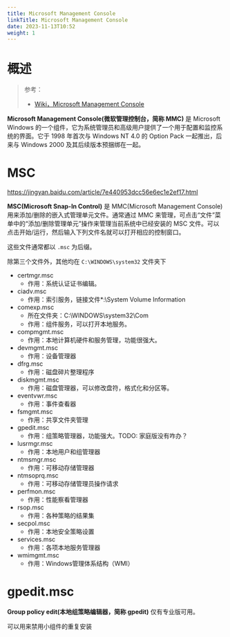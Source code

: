 ```yaml
---
title: Microsoft Management Console
linkTitle: Microsoft Management Console
date: 2023-11-13T10:52
weight: 1
---
```


# 概述

> 参考：
> 
> - [Wiki，Microsoft Management Console](https://en.wikipedia.org/wiki/Microsoft_Management_Console)


**Microsoft Management Console(微软管理控制台，简称 MMC)** 是 Microsoft Windows 的一个组件，它为系统管理员和高级用户提供了一个用于配置和监控系统的界面。它于 1998 年首次与 Windows NT 4.0 的 Option Pack 一起推出，后来与 Windows 2000 及其后续版本预捆绑在一起。

# MSC

https://jingyan.baidu.com/article/7e440953dcc56e6ec1e2ef17.html

**MSC(Microsoft Snap-In Control)** 是 MMC(Microsoft Management Console) 用来添加/删除的嵌入式管理单元文件。通常通过 MMC 来管理，可点击“文件”菜单中的“添加/删除管理单元”操作来管理当前系统中已经安装的 MSC 文件。可以点击开始/运行，然后输入下列文件名就可以打开相应的控制窗口。

这些文件通常都以 `.msc` 为后缀。

除第三个文件外，其他均在 `C:\WINDOWS\system32` 文件夹下

- certmgr.msc
  - 作用：系统认证证书编辑。
- ciadv.msc
  - 作用：索引服务，链接文件*:\System Volume Information
- comexp.msc
  - 所在文件夹：C:\WINDOWS\system32\Com
  - 作用：组件服务，可以打开本地服务。
- compmgmt.msc
  - 作用：本地计算机硬件和服务管理，功能很强大。
- devmgmt.msc
  - 作用：设备管理器
- dfrg.msc
  - 作用：磁盘碎片整理程序
- diskmgmt.msc
  - 作用：磁盘管理器，可以修改盘符，格式化和分区等。
- eventvwr.msc
  - 作用：事件查看器
- fsmgmt.msc
  - 作用：共享文件夹管理
- gpedit.msc
  - 作用：组策略管理器，功能强大。TODO: 家庭版没有咋办？
- lusrmgr.msc
  - 作用：本地用户和组管理器
- ntmsmgr.msc
  - 作用：可移动存储管理器
- ntmsoprq.msc
  - 作用：可移动存储管理员操作请求
- perfmon.msc
  - 作用：性能察看管理器
- rsop.msc
  - 作用：各种策略的结果集
- secpol.msc
  - 作用：本地安全策略设置
- services.msc
  - 作用：各项本地服务管理器
- wmimgmt.msc
  - 作用：Windows管理体系结构（WMI）

# gpedit.msc

**Group policy edit(本地组策略编辑器，简称 gpedit)** 仅有专业版可用。

可以用来禁用小组件的重复安装